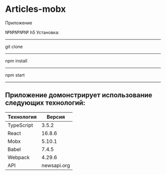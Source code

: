 # Articles-mobx

Приложение 

№№№№№ h5 Установка: 
***
git clone
***
npm install
***
npm start
***

Приложение домонстрирует использование следующих технологий:  
------------------
Технология|Версия
----------|---------
TypeScript|3.5.2
React     |16.8.6
Mobx      |5.10.1
Babel     |7.4.5
Webpack   |4.29.6
API       |newsapi.org
